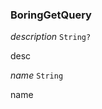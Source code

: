 

### BoringGetQuery





  
<article>

*description* `String?` 

desc

</article>
<article>

*name* `String` 

name

</article>

